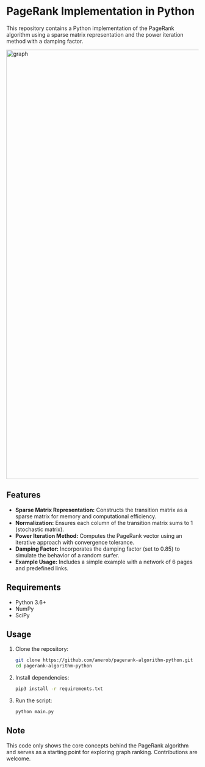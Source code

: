# PageRank Implementation in Python

This repository contains a Python implementation of the PageRank algorithm using a sparse matrix representation and the power iteration method with a damping factor. 

<img width="1124" alt="graph" src="https://github.com/user-attachments/assets/79ecce34-931d-48c5-9b0d-e50b72e1498d" />

## Features

- **Sparse Matrix Representation:** Constructs the transition matrix as a sparse matrix for memory and computational efficiency.
- **Normalization:** Ensures each column of the transition matrix sums to 1 (stochastic matrix).
- **Power Iteration Method:** Computes the PageRank vector using an iterative approach with convergence tolerance.
- **Damping Factor:** Incorporates the damping factor (set to 0.85) to simulate the behavior of a random surfer.
- **Example Usage:** Includes a simple example with a network of 6 pages and predefined links.

## Requirements

- Python 3.6+
- NumPy
- SciPy


## Usage

1. Clone the repository:

    ```bash
    git clone https://github.com/amerob/pagerank-algorithm-python.git
    cd pagerank-algorithm-python
    ```

2. Install dependencies:

    ```bash
    pip3 install -r requirements.txt
    ```
3. Run the script:

    ```bash
    python main.py
    ```

## Note
This code only shows the core concepts behind the PageRank algorithm and serves as a starting point for exploring graph ranking. Contributions are welcome.









